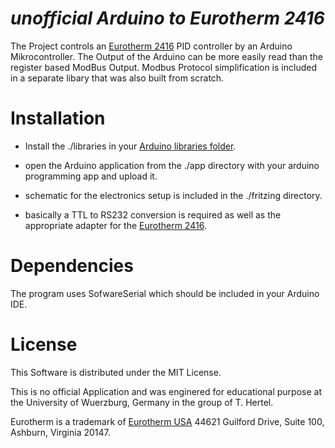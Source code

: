 *unofficial Arduino to Eurotherm 2416* 
==============

The Project controls an [Eurotherm 2416](http://www.eurotherm.com/products/temperature-controllers/single-loop/2400) PID controller by an Arduino Mikrocontroller.
The Output of the Arduino can be more easily read than the register based ModBus Output. 
Modbus Protocol simplification is included in a separate libary that was also built from scratch.

Installation
============
* Install the ./libraries in your [Arduino libraries folder](https://www.arduino.cc/en/Guide/Libraries).

* open the Arduino application from the ./app directory with your arduino programming app and upload it.
* schematic for the electronics setup is included in the ./fritzing directory.
* basically a TTL to RS232 conversion is required as well as the appropriate adapter for the [Eurotherm 2416](http://www.eurotherm.com/products/temperature-controllers/single-loop/2400).

Dependencies
============
The program uses SofwareSerial which should be included in your Arduino IDE.

License
============
This Software is distributed under the MIT License.

This is no official Application and was enginered for educational purpose at the University of Wuerzburg, Germany in the group of T. Hertel. 

Eurotherm is a trademark of [Eurotherm USA](http://www.eurotherm.com) 44621 Guilford Drive, Suite 100, Ashburn, Virginia 20147.
